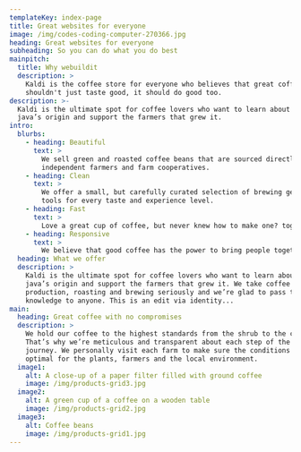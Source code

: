 ```yaml
---
templateKey: index-page
title: Great websites for everyone
image: /img/codes-coding-computer-270366.jpg
heading: Great websites for everyone
subheading: So you can do what you do best
mainpitch:
  title: Why webuildit
  description: >
    Kaldi is the coffee store for everyone who believes that great coffee
    shouldn't just taste good, it should do good too.
description: >-
  Kaldi is the ultimate spot for coffee lovers who want to learn about their
  java’s origin and support the farmers that grew it.
intro:
  blurbs:
    - heading: Beautiful
      text: >
        We sell green and roasted coffee beans that are sourced directly from
        independent farmers and farm cooperatives.
    - heading: Clean
      text: >
        We offer a small, but carefully curated selection of brewing gear and
        tools for every taste and experience level.
    - heading: Fast
      text: >
        Love a great cup of coffee, but never knew how to make one? together
    - heading: Responsive
      text: >
        We believe that good coffee has the power to bring people together.
  heading: What we offer
  description: >
    Kaldi is the ultimate spot for coffee lovers who want to learn about their
    java’s origin and support the farmers that grew it. We take coffee
    production, roasting and brewing seriously and we’re glad to pass that
    knowledge to anyone. This is an edit via identity...
main:
  heading: Great coffee with no compromises
  description: >
    We hold our coffee to the highest standards from the shrub to the cup.
    That’s why we’re meticulous and transparent about each step of the coffee’s
    journey. We personally visit each farm to make sure the conditions are
    optimal for the plants, farmers and the local environment.
  image1:
    alt: A close-up of a paper filter filled with ground coffee
    image: /img/products-grid3.jpg
  image2:
    alt: A green cup of a coffee on a wooden table
    image: /img/products-grid2.jpg
  image3:
    alt: Coffee beans
    image: /img/products-grid1.jpg
---
```


